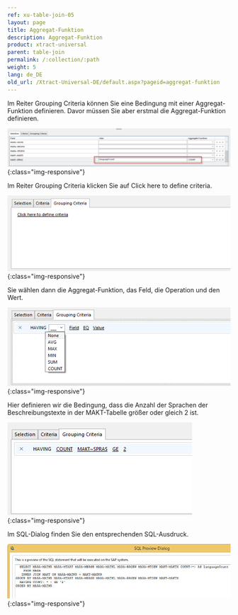 ```yaml
---
ref: xu-table-join-05
layout: page
title: Aggregat-Funktion
description: Aggregat-Funktion
product: xtract-universal
parent: table-join
permalink: /:collection/:path
weight: 5
lang: de_DE
old_url: /Xtract-Universal-DE/default.aspx?pageid=aggregat-funktion
---
```


Im Reiter Grouping Criteria können Sie eine Bedingung mit einer Aggregat-Funktion definieren. Davor müssen Sie aber erstmal die Aggregat-Funktion definieren.

![tj-aggregate-count](/img/content/tj-aggregate-count.png){:class="img-responsive"}

Im Reiter Grouping Criteria klicken Sie auf Click here to define criteria.

![tj-grouping-criteria-0](/img/content/tj-grouping-criteria-0.png){:class="img-responsive"}

Sie wählen dann die Aggregat-Funktion, das Feld, die Operation und den Wert. 

![tj-grouping-criteria-1](/img/content/tj-grouping-criteria-1.png){:class="img-responsive"}

Hier definieren wir die Bedingung, dass die Anzahl der Sprachen der Beschreibungstexte in der MAKT-Tabelle größer oder gleich 2 ist. 

![tj-grouping-criteria-count](/img/content/tj-grouping-criteria-count.png){:class="img-responsive"}

Im SQL-Dialog finden Sie den entsprechenden SQL-Ausdruck. 

![tj-grouping-sql](/img/content/tj-grouping-sql.png){:class="img-responsive"}